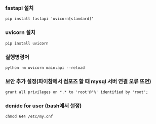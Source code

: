 ### fastapi 설치
```shell
pip install fastapi 'uvicorn[standard]'
```
### uvicorn 설치
```shell
pip install uvicorn
```
### 실행명령어
```shell
python -m uvicorn main:api --reload 
```
### 보안 추가 설정(파이참에서 컴포즈 할 때 mysql 서버 연결 오류 뜨면)
```shell
grant all privileges on *.* to 'root'@'%' identified by 'root';
```
### denide for user (bash에서 설정)
```shell
chmod 644 /etc/my.cnf
```